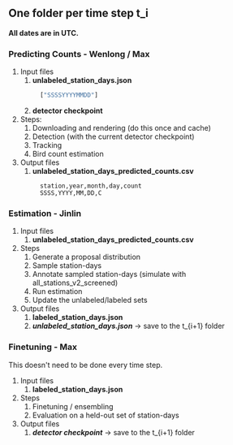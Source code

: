 ## One folder per time step t_i
**All dates are in UTC.**

### Predicting Counts - Wenlong / Max
1. Input files
   1. **unlabeled_station_days.json**
      ```python
        ["SSSSYYYYMMDD"]
      ```
   2. **detector checkpoint**
2. Steps:
   1. Downloading and rendering (do this once and cache)
   2. Detection (with the current detector checkpoint)
   3. Tracking
   4. Bird count estimation
3. Output files
   1. **unlabeled_station_days_predicted_counts.csv**
      ```
        station,year,month,day,count
        SSSS,YYYY,MM,DD,C
      ```
      
### Estimation - Jinlin
1. Input files
   1. **unlabeled_station_days_predicted_counts.csv**
2. Steps
   1. Generate a proposal distribution
   2. Sample station-days
   3. Annotate sampled station-days (simulate with all_stations_v2_screened)
   4. Run estimation
   5. Update the unlabeled/labeled sets
3. Output files
   1. **labeled_station_days.json**
   2. __*unlabeled_station_days.json*__ &rarr; save to the t_{i+1} folder

### Finetuning - Max
This doesn't need to be done every time step.
1. Input files
   1. **labeled_station_days.json**
2. Steps
   1. Finetuning / ensembling
   2. Evaluation on a held-out set of station-days
3. Output files
   1. __*detector checkpoint*__ &rarr; save to the t_{i+1} folder

